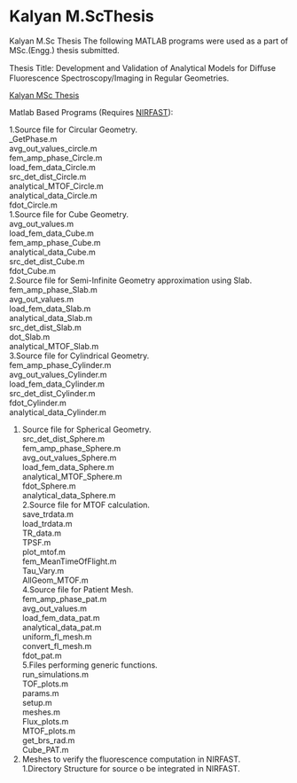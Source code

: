 # Kalyan M.ScThesis
Kalyan M.Sc Thesis
The following MATLAB programs were used as a part of MSc.(Engg.) thesis submitted.

Thesis Title: Development and Validation of Analytical Models for Diﬀuse Fluorescence Spectroscopy/Imaging in Regular Geometries.

[Kalyan MSc Thesis](https://docs.google.com/viewer?a=v&pid=sites&srcid=ZGVmYXVsdGRvbWFpbnxzZXJjbWlnfGd4OjcyOTNmYjUwZGI0YTc2NWM)

Matlab Based Programs (Requires [NIRFAST](http://www.dartmouth.edu/~nir/nirfast/)):

1.Source file for Circular Geometry.<br/>
     _GetPhase.m<br/>
     avg_out_values_circle.m<br/>
     fem_amp_phase_Circle.m<br/>
     load_fem_data_Circle.m<br/>
     src_det_dist_Circle.m<br/>
     analytical_MTOF_Circle.m<br/>
     analytical_data_Circle.m<br/>
     fdot_Circle.m<br/>
   1.Source file for Cube Geometry.<br/>
     avg_out_values.m<br/>
     load_fem_data_Cube.m<br/>
     fem_amp_phase_Cube.m<br/>
     analytical_data_Cube.m<br/>
     src_det_dist_Cube.m<br/>
     fdot_Cube.m<br/>
   2.Source file for Semi-Infinite Geometry approximation using Slab.<br/>
     fem_amp_phase_Slab.m<br/>
     avg_out_values.m<br/>
     load_fem_data_Slab.m<br/>
     analytical_data_Slab.m<br/>
     src_det_dist_Slab.m<br/>
     dot_Slab.m<br/>
     analytical_MTOF_Slab.m<br/>
3.Source file for Cylindrical Geometry.<br/>
     fem_amp_phase_Cylinder.m<br/>
     avg_out_values_Cylinder.m<br/>
     load_fem_data_Cylinder.m<br/>
     src_det_dist_Cylinder.m<br/>
     fdot_Cylinder.m<br/>
     analytical_data_Cylinder.m<br/>
  1. Source file for Spherical Geometry.<br/>
     src_det_dist_Sphere.m<br/>
     fem_amp_phase_Sphere.m<br/>
     avg_out_values_Sphere.m<br/>
     load_fem_data_Sphere.m<br/>
     analytical_MTOF_Sphere.m<br/>
     fdot_Sphere.m<br/>
     analytical_data_Sphere.m<br/>
  2.Source file for MTOF calculation.<br/>
    save_trdata.m<br/>
    load_trdata.m<br/>
    TR_data.m<br/>
    TPSF.m<br/>
    plot_mtof.m<br/>
    fem_MeanTimeOfFlight.m<br/>
    Tau_Vary.m<br/>
    AllGeom_MTOF.m<br/>
4.Source file for Patient Mesh.<br/>
    fem_amp_phase_pat.m<br/>
    avg_out_values.m<br/>
    load_fem_data_pat.m<br/>
    analytical_data_pat.m<br/>
    uniform_fl_mesh.m<br/>
    convert_fl_mesh.m<br/>
    fdot_pat.m<br/>
5.Files performing generic functions.<br/>
    run_simulations.m<br/>
    TOF_plots.m<br/>
    params.m<br/>
    setup.m<br/>
    meshes.m<br/>
    Flux_plots.m<br/>
    MTOF_plots.m<br/>
    get_brs_rad.m<br/>
    Cube_PAT.m<br/>
6. Meshes to verify the fluorescence computation in NIRFAST.<br/>
   1.Directory Structure for source o be integrated in NIRFAST.<br/>
